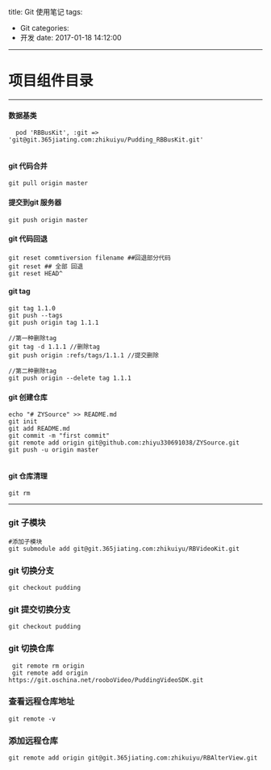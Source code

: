title: Git 使用笔记
tags:
  - Git
categories:
  - 开发
date: 2017-01-18 14:12:00
---

# 项目组件目录

---

#### 数据基类

```
  pod 'RBBusKit', :git => 'git@git.365jiating.com:zhikuiyu/Pudding_RBBusKit.git'


```

#### git 代码合并

```
git pull origin master

```

#### 提交到git 服务器

```
git push origin master

```

#### git 代码回退

```
git reset commtiversion filename ##回退部分代码
git reset ## 全部 回退
git reset HEAD^

```

#### git tag


```
git tag 1.1.0
git push --tags
git push origin tag 1.1.1

//第一种删除tag
git tag -d 1.1.1 //删除tag
git push origin :refs/tags/1.1.1 //提交删除

//第二种删除tag
git push origin --delete tag 1.1.1
```




#### git 创建仓库

```
echo "# ZYSource" >> README.md
git init
git add README.md
git commit -m "first commit"
git remote add origin git@github.com:zhiyu330691038/ZYSource.git
git push -u origin master


```
#### git  仓库清理

```
git rm

```

----


### git 子模块
```
#添加子模块
git submodule add git@git.365jiating.com:zhikuiyu/RBVideoKit.git

```
### git 切换分支
```
git checkout pudding
```
### git 提交切换分支
```
git checkout pudding
```

### git 切换仓库

```
 git remote rm origin
 git remote add origin https://git.oschina.net/rooboVideo/PuddingVideoSDK.git
```

### 查看远程仓库地址

```
git remote -v
```

### 添加远程仓库

```
git remote add origin git@git.365jiating.com:zhikuiyu/RBAlterView.git
```
